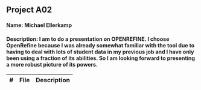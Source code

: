 ## Project A02
#### Name: Michael Ellerkamp
#### Description: I am to do a presentation on OPENREFINE. I choose OpenRefine because I was already somewhat familiar with the tool due to having to deal with lots of student data in my previous job and I have only been using a fraction of its abilities. So I am looking forward to presenting a more robust picture of its powers.

|   #   |    File     |      Description                           |
| :---: | ----------- | -------------------------------------------|